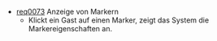 * [req0073](https://github.com/PolitAktiv/politaktiv-requirements/tree/master/de/requirements/req0073.md) Anzeige von Markern
  * Klickt ein Gast auf einen Marker, zeigt das System die Markereigenschaften an.
